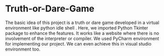 # Truth-or-Dare-Game
The basic idea of this project is a truth or dare game developed in a virtual environment like python idle shell . Here, we imported Python Tkinter package to enhance the features. It works like a website where there is no involvement of the interpreter or compiler. We used PyCharm environment for implementing our project. We can even achieve this in visual studio environment too.

